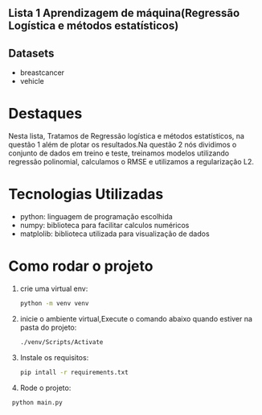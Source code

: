## Lista 1 Aprendizagem de máquina(Regressão Logística e métodos estatísticos)

## Datasets

- breastcancer
- vehicle

# Destaques

Nesta lista, Tratamos de Regressão logística e métodos estatísticos, na questão 1
além de plotar os resultados.Na questão 2 nós dividimos o conjunto de dados em treino e teste, treinamos modelos utilizando regressão polinomial, calculamos o RMSE e utilizamos a regularização L2.

# Tecnologias Utilizadas

- python: linguagem de programação escolhida
- numpy: biblioteca para facilitar calculos numéricos
- matplolib: biblioteca utilizada para visualização de dados

# Como rodar o projeto

1. crie uma virtual env:
   ```sh
   python -m venv venv
   ```
2. inicie o ambiente virtual,Execute o comando abaixo quando estiver na pasta do projeto:

   ```sh
   ./venv/Scripts/Activate
   ```

3. Instale os requisitos:

   ```sh
   pip intall -r requirements.txt
   ```

4. Rode o projeto:

```sh
 python main.py
```
